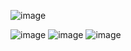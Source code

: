 ![image](https://github.com/user-attachments/assets/1835125c-eadb-4117-902a-f9139014a263)

![image](https://github.com/user-attachments/assets/f62440ff-258c-4be0-9210-865e781440d6)
![image](https://github.com/user-attachments/assets/9f705a62-848f-4b50-a4cc-0713e2f5cecd)
![image](https://github.com/user-attachments/assets/562874b8-1f57-4dbb-86e0-0074735485a4)
